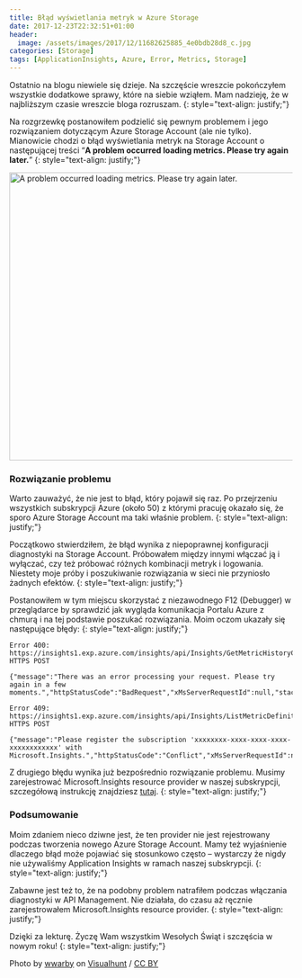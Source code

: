 ```yaml
---
title: Błąd wyświetlania metryk w Azure Storage
date: 2017-12-23T22:32:51+01:00
header:
  image: /assets/images/2017/12/11682625885_4e0bdb28d8_c.jpg
categories: [Storage]
tags: [ApplicationInsights, Azure, Error, Metrics, Storage]
---
```


Ostatnio na blogu niewiele się dzieje. Na szczęście wreszcie pokończyłem wszystkie dodatkowe sprawy, które na siebie wziąłem. Mam nadzieję, że w najbliższym czasie wreszcie bloga rozruszam.
{: style="text-align: justify;"}

Na rozgrzewkę postanowiłem podzielić się pewnym problemem i jego rozwiązaniem dotyczącym Azure Storage Account (ale nie tylko). Mianowicie chodzi o błąd wyświetlania metryk na Storage Account o następującej treści &#8220;**A problem occurred loading metrics. Please try again later.**&#8221;
{: style="text-align: justify;"}

<img class="alignnone wp-image-572 size-full" src="https://marekgrabarz.pl/wp-content/uploads/2017/12/2017-12-23-21_52_44.png" alt="A problem occurred loading metrics. Please try again later." width="758" height="512" srcset="https://marekgrabarz.pl/wp-content/uploads/2017/12/2017-12-23-21_52_44.png 758w, https://marekgrabarz.pl/wp-content/uploads/2017/12/2017-12-23-21_52_44-300x203.png 300w" sizes="(max-width: 758px) 100vw, 758px" /> 

### Rozwiązanie problemu

Warto zauważyć, że nie jest to błąd, który pojawił się raz. Po przejrzeniu wszystkich subskrypcji Azure (około 50) z którymi pracuję okazało się, że sporo Azure Storage Account ma taki właśnie problem.
{: style="text-align: justify;"}

Początkowo stwierdziłem, że błąd wynika z niepoprawnej konfiguracji diagnostyki na Storage Account. Próbowałem między innymi włączać ją i wyłączać, czy też próbować różnych kombinacji metryk i logowania. Niestety moje próby i poszukiwanie rozwiązania w sieci nie przyniosło żadnych efektów.
{: style="text-align: justify;"}

Postanowiłem w tym miejscu skorzystać z niezawodnego F12 (Debugger) w przeglądarce by sprawdzić jak wygląda komunikacja Portalu Azure z chmurą i na tej podstawie poszukać rozwiązania. Moim oczom ukazały się następujące błędy:
{: style="text-align: justify;"}

```
Error 400: https://insights1.exp.azure.com/insights/api/Insights/GetMetricHistoryCollection HTTPS POST 

{"message":"There was an error processing your request. Please try again in a few moments.","httpStatusCode":"BadRequest","xMsServerRequestId":null,"stackTrace":null}
```
```
Error 409: https://insights1.exp.azure.com/insights/api/Insights/ListMetricDefinitions HTTPS POST

{"message":"Please register the subscription 'xxxxxxxx-xxxx-xxxx-xxxx-xxxxxxxxxxxx' with Microsoft.Insights.","httpStatusCode":"Conflict","xMsServerRequestId":null,"stackTrace":null}
```

Z drugiego błędu wynika już bezpośrednio rozwiązanie problemu. Musimy zarejestrować Microsoft.Insights resource provider w naszej subskrypcji, szczegółową instrukcję znajdziesz <a href="https://docs.microsoft.com/en-us/azure/azure-resource-manager/resource-manager-supported-services" target="_blank" rel="noopener">tutaj</a>.
{: style="text-align: justify;"}

### Podsumowanie

Moim zdaniem nieco dziwne jest, że ten provider nie jest rejestrowany podczas tworzenia nowego Azure Storage Account. Mamy też wyjaśnienie dlaczego błąd może pojawiać się stosunkowo często &#8211; wystarczy że nigdy nie używaliśmy Application Insights w ramach naszej subskrypcji.
{: style="text-align: justify;"}

Zabawne jest też to, że na podobny problem natrafiłem podczas włączania diagnostyki w API Management. Nie działała, do czasu aż ręcznie zarejestrowałem Microsoft.Insights resource provider.
{: style="text-align: justify;"}

Dzięki za lekturę. Życzę Wam wszystkim Wesołych Świąt i szczęścia w nowym roku!
{: style="text-align: justify;"}

Photo by [wwarby](https://visualhunt.com/author/531e57) on [Visualhunt](https://visualhunt.com/re/70457a) /  [CC BY](http://creativecommons.org/licenses/by/2.0/)
